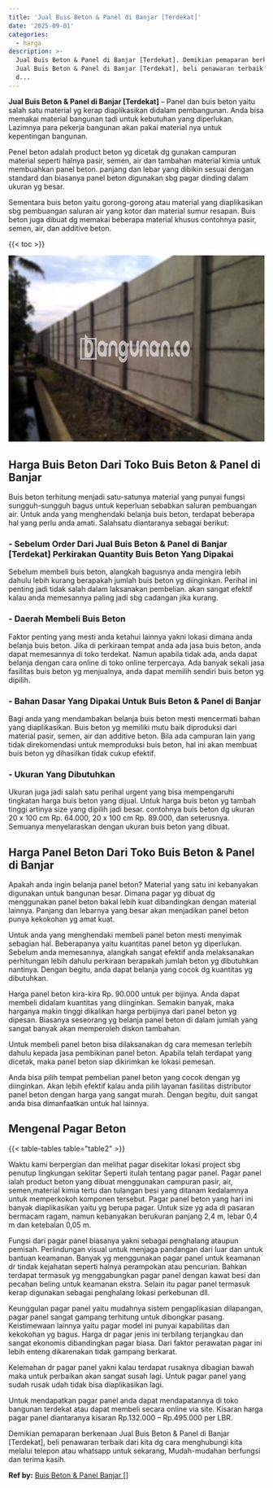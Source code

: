 ```yaml
---
title: 'Jual Buis Beton & Panel di Banjar [Terdekat]'
date: '2025-09-01'
categories:
  - harga
description: >-
  Jual Buis Beton & Panel di Banjar [Terdekat]. Demikian pemaparan berkenaan
  Jual Buis Beton & Panel di Banjar [Terdekat], beli penawaran terbaik dari kita
  d...
---
```


**Jual Buis Beton & Panel di Banjar \[Terdekat\]** – Panel dan buis beton yaitu salah satu material yg kerap diaplikasikan didalam pembangunan. Anda bisa memakai material bangunan tadi untuk kebutuhan yang diperlukan. Lazimnya para pekerja bangunan akan pakai material nya untuk kepentingan bangunan.

Penel beton adalah product beton yg dicetak dg gunakan campuran material seperti halnya pasir, semen, air dan tambahan material kimia untuk membuahkan panel beton. panjang dan lebar yang dibikin sesuai dengan standard dan biasanya panel beton digunakan sbg pagar dinding dalam ukuran yg besar.

Sementara buis beton yaitu gorong-gorong atau material yang diaplikasikan sbg pembuangan saluran air yang kotor dan material sumur resapan. Buis beton juga dibuat dg memakai beberapa material khusus contohnya pasir, semen, air, dan additive beton.

{{< toc >}}

![Jual Buis Beton & Panel di Banjar [Terdekat]](/images/jual-panel-buis-beton-murah-37.png)

## Harga Buis Beton Dari Toko Buis Beton & Panel di Banjar

Buis beton terhitung menjadi satu-satunya material yang punyai fungsi sungguh-sungguh bagus untuk keperluan sebabkan saluran pembuangan air. Untuk anda yang menghendaki belanja buis beton, terdapat beberapa hal yang perlu anda amati. Salahsatu diantaranya sebagai berikut:

### \- Sebelum Order Dari Jual Buis Beton & Panel di Banjar \[Terdekat\] Perkirakan Quantity Buis Beton Yang Dipakai

Sebelum membeli buis beton, alangkah bagusnya anda mengira lebih dahulu lebih kurang berapakah jumlah buis beton yg diinginkan. Perihal ini penting jadi tidak salah dalam laksanakan pembelian. akan sangat efektif kalau anda memesannya paling jadi sbg cadangan jika kurang.

### \- Daerah Membeli Buis Beton

Faktor penting yang mesti anda ketahui lainnya yakni lokasi dimana anda belanja buis beton. Jika di perkiraan tempat anda ada jasa buis beton, anda dapat memesannya di toko terdekat. Namun apabila tidak ada, anda dapat belanja dengan cara online di toko online terpercaya. Ada banyak sekali jasa fasilitas buis beton yg menjualnya, anda dapat memilih sendiri buis beton yg dipilih.

### \- Bahan Dasar Yang Dipakai Untuk Buis Beton & Panel di Banjar

Bagi anda yang mendambakan belanja buis beton mesti mencermati bahan yang diaplikasikan. Buis beton yg memiliki mutu baik diproduksi dari material pasir, semen, air dan additive beton. Bila ada campuran lain yang tidak direkomendasi untuk memproduksi buis beton, hal ini akan membuat buis beton yg dihasilkan tidak cukup efektif.

### \- Ukuran Yang Dibutuhkan

Ukuran juga jadi salah satu perihal urgent yang bisa mempengaruhi tingkatan harga buis beton yang dijual. Untuk harga buis beton yg tambah tinggi artinya size yang dipilih jadi besar. contohnya buis beton dg ukuran 20 x 100 cm Rp. 64.000, 20 x 100 cm Rp. 89.000, dan seterusnya. Semuanya menyelaraskan dengan ukuran buis beton yang dibuat.

## Harga Panel Beton Dari Toko Buis Beton & Panel di Banjar

Apakah anda ingin belanja panel beton? Material yang satu ini kebanyakan digunakan untuk bangunan besar. Dimana pagar yg dibuat dg menggunakan panel beton bakal lebih kuat dibandingkan dengan material lainnya. Panjang dan lebarnya yang besar akan menjadikan panel beton punya kekokohan yg amat kuat.

Untuk anda yang menghendaki membeli panel beton mesti menyimak sebagian hal. Beberapanya yaitu kuantitas panel beton yg diperlukan. Sebelum anda memesannya, alangkah sangat efektif anda melaksanakan perhitungan lebih dahulu perkiraan berapakah jumlah beton yg dibutuhkan nantinya. Dengan begitu, anda dapat belanja yang cocok dg kuantitas yg dibutuhkan.

Harga panel beton kira-kira Rp. 90.000 untuk per bijinya. Anda dapat membeli didalam kuantitas yang diinginkan. Semakin banyak, maka harganya makin tinggi dikalikan harga perbijinya dari panel beton yg dipesan. Biasanya seseorang yg belanja panel beton di dalam jumlah yang sangat banyak akan memperoleh diskon tambahan.

Untuk membeli panel beton bisa dilaksanakan dg cara memesan terlebih dahulu kepada jasa pembikinan panel beton. Apabila telah terdapat yang dicetak, maka panel beton siap dikirimkan ke lokasi pemesan.

Anda bisa pilih tempat pembelian panel beton yang cocok dengan yg diinginkan. Akan lebih efektif kalau anda pilih layanan fasilitas distributor panel beton dengan harga yang sangat murah. Dengan begitu, duit sangat anda bisa dimanfaatkan untuk hal lainnya.

## Mengenal Pagar Beton

{{< table-tables table="table2" >}}

Waktu kami berpergian dan melihat pagar disekitar lokasi project sbg penutup lingkungan seklitar Seperti itulah tentang pagar panel. Pagar panel ialah product beton yang dibuat menggunakan campuran pasir, air, semen,material kimia tertu dan tulangan besi yang ditanam kedalamnya untuk memperkokoh komponen tersebut. Pagar panel beton yang hari ini banyak diaplikasikan yaitu yg berupa pagar. Untuk size yg ada di pasaran bermacam ragam, namun kebanyakan berukuran panjang 2,4 m, lebar 0,4 m dan ketebalan 0,05 m.

Fungsi dari pagar panel biasanya yakni sebagai penghalang ataupun pemisah. Perlindungan visual untuk menjaga pandangan dari luar dan untuk bantuan keamanan. Banyak yg menggunakan pagar panel untuk keamanan dr tindak kejahatan seperti halnya perampokan atau pencurian. Bahkan terdapat termasuk yg menggabungkan pagar panel dengan kawat besi dan pecahan beling untuk keamanan ekstra. Selain itu pagar panel termasuk kerap digunakan sebagai penghalang lokasi perkebunan dll.

Keunggulan pagar panel yaitu mudahnya sistem pengaplikasian dilapangan, pagar panel sangat gampang terhitung untuk dibongkar pasang. Keistimewaan lainnya yaitu pagar model ini punyai kapabilitas dan kekokohan yg bagus. Harga dr pagar jenis ini terbilang terjangkau dan sangat ekonomis dibandingkan pagar biasa. Dari faktor perawatan pagar ini lebih enteng dikarenakan tidak gampang berkarat.

Kelemahan dr pagar panel yakni kalau terdapat rusaknya dibagian bawah maka untuk perbaikan akan sangat susah lagi. Untuk pagar panel yang sudah rusak udah tidak bisa diaplikasikan lagi.

Untuk mendapatkan pagar panel anda dapat mendapatannya di toko bangunan terdekat atau dapat membeli secara online via site. Kisaran harga pagar panel diantaranya kisaran Rp.132.000 – Rp.495.000 per LBR.

Demikian pemaparan berkenaan Jual Buis Beton & Panel di Banjar \[Terdekat\], beli penawaran terbaik dari kita dg cara menghubungi kita melalui telepon atau whatsapp untuk sekarang, Mudah-mudahan berfungsi dan terima kasih.

**Ref by:** [Buis Beton & Panel Banjar []](https://id.wikipedia.org/wiki/Buis)
